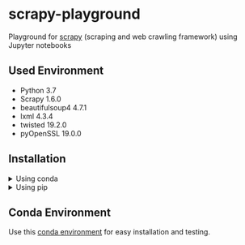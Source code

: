 # scrapy-playground
Playground for [scrapy](https://github.com/scrapy/scrapy) (scraping and web crawling framework) using Jupyter notebooks

## Used Environment
* Python 3.7
* Scrapy 1.6.0
* beautifulsoup4 4.7.1
* lxml 4.3.4
* twisted 19.2.0
* pyOpenSSL 19.0.0

## Installation
<details>
<summary>Using conda</summary>
<p>You can use conda with the provided environment which is the preferred way.</p>
</details>

<details>
<summary>Using pip</summary>
<p>You can also use pip to install scrapy, twisted, lxml and pyOpenSSL 
```
pip3 install Twisted==14.0 lxml pyOpenSSL Scrapy
```</p>
</details>

## Conda Environment
Use this [conda environment](conda-environment/conda-env.yml "conda environment for scrapy-playground") for easy installation and testing.